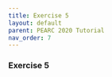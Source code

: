 ```yaml
---
title: Exercise 5
layout: default
parent: PEARC 2020 Tutorial
nav_order: 7
---
```


### Exercise 5


